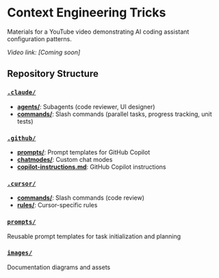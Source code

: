 # Context Engineering Tricks

Materials for a YouTube video demonstrating AI coding assistant configuration patterns.

_Video link: [Coming soon]_

## Repository Structure

### [`.claude/`](.claude/)
- **[agents/](.claude/agents/)**: Subagents (code reviewer, UI designer)
- **[commands/](.claude/commands/)**: Slash commands (parallel tasks, progress tracking, unit tests)

### [`.github/`](.github/)
- **[prompts/](.github/prompts/)**: Prompt templates for GitHub Copilot
- **[chatmodes/](.github/chatmodes/)**: Custom chat modes
- **[copilot-instructions.md](.github/copilot-instructions.md)**: GitHub Copilot instructions

### [`.cursor/`](.cursor/)
- **[commands/](.cursor/commands/)**: Slash commands (code review)
- **[rules/](.cursor/rules/)**: Cursor-specific rules

### [`prompts/`](prompts/)
Reusable prompt templates for task initialization and planning

### [`images/`](images/)
Documentation diagrams and assets

